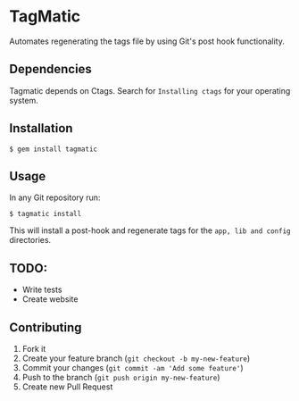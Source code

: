 # TagMatic

Automates regenerating the tags file by using Git's post hook functionality.

## Dependencies

Tagmatic depends on Ctags. Search for `Installing ctags` for your operating system.

## Installation

```
$ gem install tagmatic
```

## Usage

In any Git repository run:

```
$ tagmatic install
```

This will install a post-hook and regenerate tags for the `app, lib and config` directories.


## TODO: 

* Write tests
* Create website

## Contributing

1. Fork it
2. Create your feature branch (`git checkout -b my-new-feature`)
3. Commit your changes (`git commit -am 'Add some feature'`)
4. Push to the branch (`git push origin my-new-feature`)
5. Create new Pull Request
